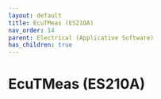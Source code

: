 ```yaml
---
layout: default
title: EcuTMeas (ES210A)
nav_order: 14
parent: Electrical (Applicative Software)
has_children: true
---
```

# EcuTMeas (ES210A)

